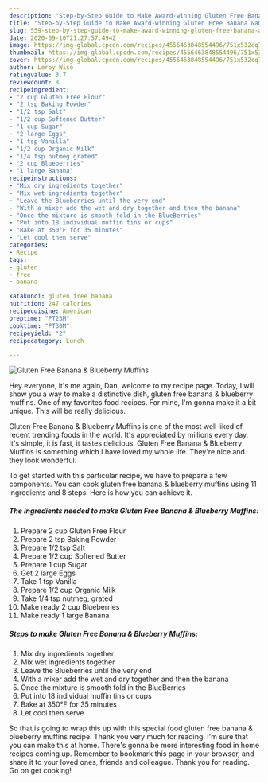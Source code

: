 ```yaml
---
description: "Step-by-Step Guide to Make Award-winning Gluten Free Banana &amp;amp; Blueberry Muffins"
title: "Step-by-Step Guide to Make Award-winning Gluten Free Banana &amp;amp; Blueberry Muffins"
slug: 559-step-by-step-guide-to-make-award-winning-gluten-free-banana-and-amp-blueberry-muffins
date: 2020-09-10T21:27:57.494Z
image: https://img-global.cpcdn.com/recipes/4556463848554496/751x532cq70/gluten-free-banana-blueberry-muffins-recipe-main-photo.jpg
thumbnail: https://img-global.cpcdn.com/recipes/4556463848554496/751x532cq70/gluten-free-banana-blueberry-muffins-recipe-main-photo.jpg
cover: https://img-global.cpcdn.com/recipes/4556463848554496/751x532cq70/gluten-free-banana-blueberry-muffins-recipe-main-photo.jpg
author: Leroy Wise
ratingvalue: 3.7
reviewcount: 8
recipeingredient:
- "2 cup Gluten Free Flour"
- "2 tsp Baking Powder"
- "1/2 tsp Salt"
- "1/2 cup Softened Butter"
- "1 cup Sugar"
- "2 large Eggs"
- "1 tsp Vanilla"
- "1/2 cup Organic Milk"
- "1/4 tsp nutmeg grated"
- "2 cup Blueberries"
- "1 large Banana"
recipeinstructions:
- "Mix dry ingredients together"
- "Mix wet ingredients together"
- "Leave the Blueberries until the very end"
- "With a mixer add the wet and dry together and then the banana"
- "Once the mixture is smooth fold in the BlueBerries"
- "Put into 18 individual muffin tins or cups"
- "Bake at 350°F for 35 minutes"
- "Let cool then serve"
categories:
- Recipe
tags:
- gluten
- free
- banana

katakunci: gluten free banana 
nutrition: 247 calories
recipecuisine: American
preptime: "PT23M"
cooktime: "PT30M"
recipeyield: "2"
recipecategory: Lunch

---
```



![Gluten Free Banana &amp; Blueberry Muffins](https://img-global.cpcdn.com/recipes/4556463848554496/751x532cq70/gluten-free-banana-blueberry-muffins-recipe-main-photo.jpg)

Hey everyone, it's me again, Dan, welcome to my recipe page. Today, I will show you a way to make a distinctive dish, gluten free banana &amp; blueberry muffins. One of my favorites food recipes. For mine, I'm gonna make it a bit unique. This will be really delicious.

Gluten Free Banana &amp; Blueberry Muffins is one of the most well liked of recent trending foods in the world. It's appreciated by millions every day. It's simple, it is fast, it tastes delicious. Gluten Free Banana &amp; Blueberry Muffins is something which I have loved my whole life. They're nice and they look wonderful.




To get started with this particular recipe, we have to prepare a few components. You can cook gluten free banana &amp; blueberry muffins using 11 ingredients and 8 steps. Here is how you can achieve it.

<!--inarticleads1-->

##### The ingredients needed to make Gluten Free Banana &amp; Blueberry Muffins:

1. Prepare 2 cup Gluten Free Flour
1. Prepare 2 tsp Baking Powder
1. Prepare 1/2 tsp Salt
1. Prepare 1/2 cup Softened Butter
1. Prepare 1 cup Sugar
1. Get 2 large Eggs
1. Take 1 tsp Vanilla
1. Prepare 1/2 cup Organic Milk
1. Take 1/4 tsp nutmeg, grated
1. Make ready 2 cup Blueberries
1. Make ready 1 large Banana




<!--inarticleads2-->

##### Steps to make Gluten Free Banana &amp; Blueberry Muffins:

1. Mix dry ingredients together
1. Mix wet ingredients together
1. Leave the Blueberries until the very end
1. With a mixer add the wet and dry together and then the banana
1. Once the mixture is smooth fold in the BlueBerries
1. Put into 18 individual muffin tins or cups
1. Bake at 350°F for 35 minutes
1. Let cool then serve




So that is going to wrap this up with this special food gluten free banana &amp; blueberry muffins recipe. Thank you very much for reading. I'm sure that you can make this at home. There's gonna be more interesting food in home recipes coming up. Remember to bookmark this page in your browser, and share it to your loved ones, friends and colleague. Thank you for reading. Go on get cooking!
